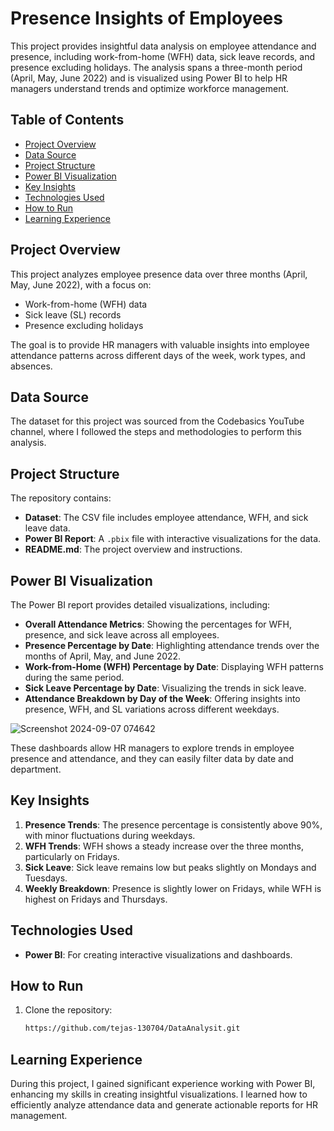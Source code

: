 # Presence Insights of Employees

This project provides insightful data analysis on employee attendance and presence, including work-from-home (WFH) data, sick leave records, and presence excluding holidays. The analysis spans a three-month period (April, May, June 2022) and is visualized using Power BI to help HR managers understand trends and optimize workforce management.

## Table of Contents
- [Project Overview](#project-overview)
- [Data Source](#data-source)
- [Project Structure](#project-structure)
- [Power BI Visualization](#power-bi-visualization)
- [Key Insights](#key-insights)
- [Technologies Used](#technologies-used)
- [How to Run](#how-to-run)
- [Learning Experience](#learning-experience)

## Project Overview
This project analyzes employee presence data over three months (April, May, June 2022), with a focus on:
- Work-from-home (WFH) data
- Sick leave (SL) records
- Presence excluding holidays

The goal is to provide HR managers with valuable insights into employee attendance patterns across different days of the week, work types, and absences.

## Data Source
The dataset for this project was sourced from the Codebasics YouTube channel, where I followed the steps and methodologies to perform this analysis.

## Project Structure
The repository contains:
- **Dataset**: The CSV file includes employee attendance, WFH, and sick leave data.
- **Power BI Report**: A `.pbix` file with interactive visualizations for the data.
- **README.md**: The project overview and instructions.

## Power BI Visualization
The Power BI report provides detailed visualizations, including:
- **Overall Attendance Metrics**: Showing the percentages for WFH, presence, and sick leave across all employees.
- **Presence Percentage by Date**: Highlighting attendance trends over the months of April, May, and June 2022.
- **Work-from-Home (WFH) Percentage by Date**: Displaying WFH patterns during the same period.
- **Sick Leave Percentage by Date**: Visualizing the trends in sick leave.
- **Attendance Breakdown by Day of the Week**: Offering insights into presence, WFH, and SL variations across different weekdays.

![Screenshot 2024-09-07 074642](https://github.com/user-attachments/assets/144ee413-56c0-496a-a9a0-1931088486ab)


These dashboards allow HR managers to explore trends in employee presence and attendance, and they can easily filter data by date and department.

## Key Insights
1. **Presence Trends**: The presence percentage is consistently above 90%, with minor fluctuations during weekdays.
2. **WFH Trends**: WFH shows a steady increase over the three months, particularly on Fridays.
3. **Sick Leave**: Sick leave remains low but peaks slightly on Mondays and Tuesdays.
4. **Weekly Breakdown**: Presence is slightly lower on Fridays, while WFH is highest on Fridays and Thursdays.

## Technologies Used
- **Power BI**: For creating interactive visualizations and dashboards.

## How to Run
1. Clone the repository:
   ```bash
   https://github.com/tejas-130704/DataAnalysit.git

## Learning Experience
During this project, I gained significant experience working with Power BI, enhancing my skills in creating insightful visualizations. I learned how to efficiently analyze attendance data and generate actionable reports for HR management.
